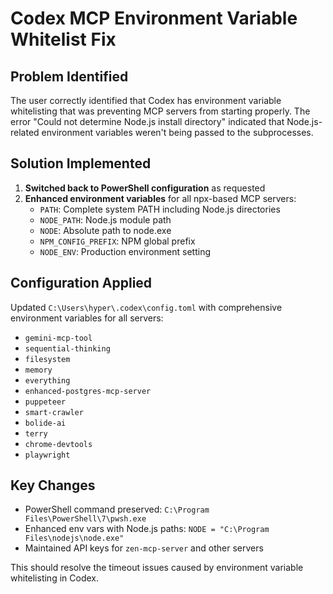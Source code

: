 # Codex MCP Environment Variable Whitelist Fix

## Problem Identified
The user correctly identified that Codex has environment variable whitelisting that was preventing MCP servers from starting properly. The error "Could not determine Node.js install directory" indicated that Node.js-related environment variables weren't being passed to the subprocesses.

## Solution Implemented
1. **Switched back to PowerShell configuration** as requested
2. **Enhanced environment variables** for all npx-based MCP servers:
   - `PATH`: Complete system PATH including Node.js directories
   - `NODE_PATH`: Node.js module path
   - `NODE`: Absolute path to node.exe
   - `NPM_CONFIG_PREFIX`: NPM global prefix
   - `NODE_ENV`: Production environment setting

## Configuration Applied
Updated `C:\Users\hyper\.codex\config.toml` with comprehensive environment variables for all servers:
- `gemini-mcp-tool`
- `sequential-thinking`
- `filesystem`
- `memory`
- `everything`
- `enhanced-postgres-mcp-server`
- `puppeteer`
- `smart-crawler`
- `bolide-ai`
- `terry`
- `chrome-devtools`
- `playwright`

## Key Changes
- PowerShell command preserved: `C:\Program Files\PowerShell\7\pwsh.exe`
- Enhanced env vars with Node.js paths: `NODE = "C:\Program Files\nodejs\node.exe"`
- Maintained API keys for `zen-mcp-server` and other servers

This should resolve the timeout issues caused by environment variable whitelisting in Codex.
